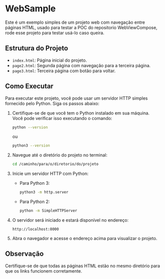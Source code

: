 # WebSample

Este é um exemplo simples de um projeto web com navegação entre páginas HTML, usado para testar a POC do repositorio WebViewCompose, rode esse projeto para testar usá-lo caso queira.

## Estrutura do Projeto

- `index.html`: Página inicial do projeto.
- `page2.html`: Segunda página com navegação para a terceira página.
- `page3.html`: Terceira página com botão para voltar.

## Como Executar

Para executar este projeto, você pode usar um servidor HTTP simples fornecido pelo Python. Siga os passos abaixo:

1. Certifique-se de que você tem o Python instalado em sua máquina. Você pode verificar isso executando o comando:

   ```sh
   python --version
   ```

   ou

   ```sh
   python3 --version
   ```

2. Navegue até o diretório do projeto no terminal:

   ```sh
   cd /caminho/para/o/diretorio/do/projeto
   ```

3. Inicie um servidor HTTP com Python:

   - Para Python 3:

     ```sh
     python3 -m http.server
     ```

   - Para Python 2:

     ```sh
     python -m SimpleHTTPServer
     ```

4. O servidor será iniciado e estará disponível no endereço:

   ```
   http://localhost:8000
   ```

5. Abra o navegador e acesse o endereço acima para visualizar o projeto.

## Observação

Certifique-se de que todas as páginas HTML estão no mesmo diretório para que os links funcionem corretamente.